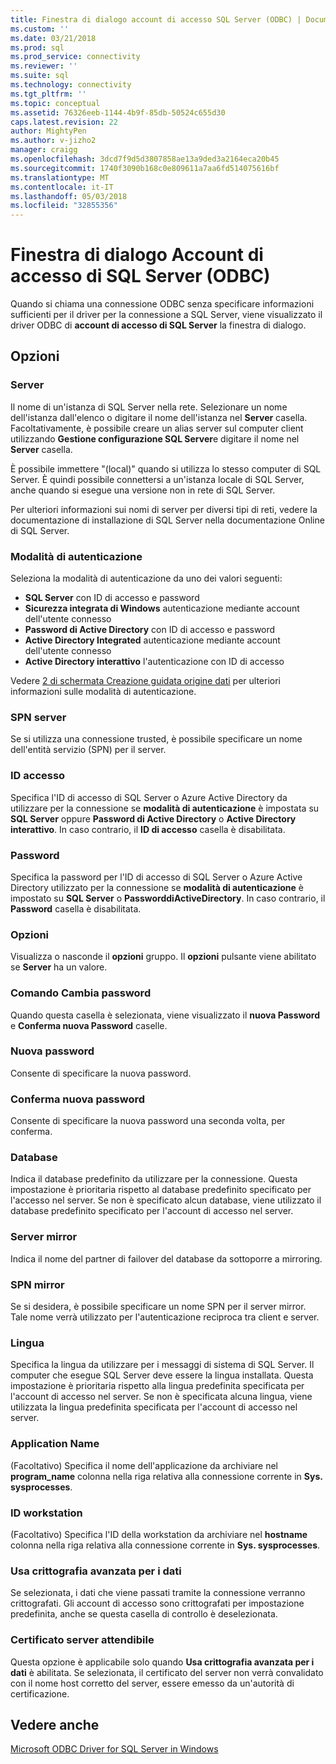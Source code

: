 ```yaml
---
title: Finestra di dialogo account di accesso SQL Server (ODBC) | Documenti Microsoft
ms.custom: ''
ms.date: 03/21/2018
ms.prod: sql
ms.prod_service: connectivity
ms.reviewer: ''
ms.suite: sql
ms.technology: connectivity
ms.tgt_pltfrm: ''
ms.topic: conceptual
ms.assetid: 76326eeb-1144-4b9f-85db-50524c655d30
caps.latest.revision: 22
author: MightyPen
ms.author: v-jizho2
manager: craigg
ms.openlocfilehash: 3dcd7f9d5d3807858ae13a9ded3a2164eca20b45
ms.sourcegitcommit: 1740f3090b168c0e809611a7aa6fd514075616bf
ms.translationtype: MT
ms.contentlocale: it-IT
ms.lasthandoff: 05/03/2018
ms.locfileid: "32855356"
---
```

# <a name="sql-server-login-dialog-box-odbc"></a>Finestra di dialogo Account di accesso di SQL Server (ODBC)

Quando si chiama una connessione ODBC senza specificare informazioni sufficienti per il driver per la connessione a SQL Server, viene visualizzato il driver ODBC di **account di accesso di SQL Server** la finestra di dialogo.

## <a name="options"></a>Opzioni

### <a name="server"></a>Server

Il nome di un'istanza di SQL Server nella rete. Selezionare un nome dell'istanza dall'elenco o digitare il nome dell'istanza nel **Server** casella. Facoltativamente, è possibile creare un alias server sul computer client utilizzando **Gestione configurazione SQL Server**e digitare il nome nel **Server** casella.

È possibile immettere "(local)" quando si utilizza lo stesso computer di SQL Server. È quindi possibile connettersi a un'istanza locale di SQL Server, anche quando si esegue una versione non in rete di SQL Server.

Per ulteriori informazioni sui nomi di server per diversi tipi di reti, vedere la documentazione di installazione di SQL Server nella documentazione Online di SQL Server.

### <a name="authentication-mode"></a>Modalità di autenticazione

Seleziona la modalità di autenticazione da uno dei valori seguenti:
- **SQL Server** con ID di accesso e password
- **Sicurezza integrata di Windows** autenticazione mediante account dell'utente connesso
- **Password di Active Directory** con ID di accesso e password
- **Active Directory Integrated** autenticazione mediante account dell'utente connesso
- **Active Directory interattivo** l'autenticazione con ID di accesso

Vedere [2 di schermata Creazione guidata origine dati](../../../connect/odbc/windows/dsn-wizard-2.md) per ulteriori informazioni sulle modalità di autenticazione.

### <a name="server-spn"></a>SPN server

Se si utilizza una connessione trusted, è possibile specificare un nome dell'entità servizio (SPN) per il server.

### <a name="login-id"></a>ID accesso

Specifica l'ID di accesso di SQL Server o Azure Active Directory da utilizzare per la connessione se **modalità di autenticazione** è impostata su **SQL Server** oppure **Password di Active Directory** o **Active Directory interattivo**. In caso contrario, il **ID di accesso** casella è disabilitata.

### <a name="password"></a>Password

Specifica la password per l'ID di accesso di SQL Server o Azure Active Directory utilizzato per la connessione se **modalità di autenticazione** è impostato su **SQL Server** o **PassworddiActiveDirectory**. In caso contrario, il **Password** casella è disabilitata.

### <a name="options"></a>Opzioni

Visualizza o nasconde il **opzioni** gruppo. Il **opzioni** pulsante viene abilitato se **Server** ha un valore.

### <a name="change-password"></a>Comando Cambia password

Quando questa casella è selezionata, viene visualizzato il **nuova Password** e **Conferma nuova Password** caselle.

### <a name="new-password"></a>Nuova password

Consente di specificare la nuova password.

### <a name="confirm-new-password"></a>Conferma nuova password

Consente di specificare la nuova password una seconda volta, per conferma.

### <a name="database"></a>Database

Indica il database predefinito da utilizzare per la connessione. Questa impostazione è prioritaria rispetto al database predefinito specificato per l'accesso nel server. Se non è specificato alcun database, viene utilizzato il database predefinito specificato per l'account di accesso nel server.

### <a name="mirror-server"></a>Server mirror

Indica il nome del partner di failover del database da sottoporre a mirroring.

### <a name="mirror-spn"></a>SPN mirror

Se si desidera, è possibile specificare un nome SPN per il server mirror. Tale nome verrà utilizzato per l'autenticazione reciproca tra client e server.

### <a name="language"></a>Lingua

Specifica la lingua da utilizzare per i messaggi di sistema di SQL Server. Il computer che esegue SQL Server deve essere la lingua installata. Questa impostazione è prioritaria rispetto alla lingua predefinita specificata per l'account di accesso nel server. Se non è specificata alcuna lingua, viene utilizzata la lingua predefinita specificata per l'account di accesso nel server.

### <a name="application-name"></a>Application Name

(Facoltativo) Specifica il nome dell'applicazione da archiviare nel **program_name** colonna nella riga relativa alla connessione corrente in **Sys. sysprocesses**.

### <a name="workstation-id"></a>ID workstation

(Facoltativo) Specifica l'ID della workstation da archiviare nel **hostname** colonna nella riga relativa alla connessione corrente in **Sys. sysprocesses**.

### <a name="use-strong-encryption-for-data"></a>Usa crittografia avanzata per i dati

Se selezionata, i dati che viene passati tramite la connessione verranno crittografati. Gli account di accesso sono crittografati per impostazione predefinita, anche se questa casella di controllo è deselezionata.

### <a name="trust-server-certificate"></a>Certificato server attendibile

Questa opzione è applicabile solo quando **Usa crittografia avanzata per i dati** è abilitata. Se selezionata, il certificato del server non verrà convalidato con il nome host corretto del server, essere emesso da un'autorità di certificazione.

## <a name="see-also"></a>Vedere anche

[Microsoft ODBC Driver for SQL Server in Windows](../../../connect/odbc/windows/microsoft-odbc-driver-for-sql-server-on-windows.md)
